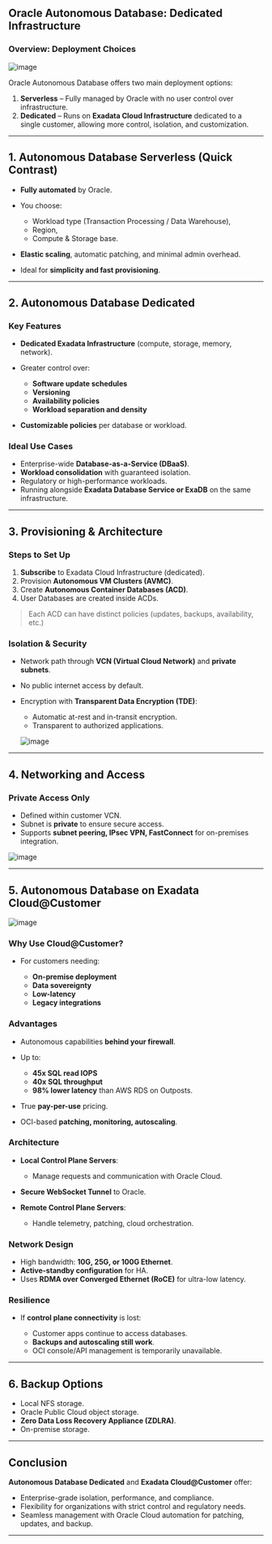  

## **Oracle Autonomous Database: Dedicated Infrastructure**

### **Overview: Deployment Choices**

![image](https://github.com/user-attachments/assets/f904cae7-c831-4d5b-bcc5-c7c1bf9fd490)


Oracle Autonomous Database offers two main deployment options:

1. **Serverless** – Fully managed by Oracle with no user control over infrastructure.
2. **Dedicated** – Runs on **Exadata Cloud Infrastructure** dedicated to a single customer, allowing more control, isolation, and customization.

---

## **1. Autonomous Database Serverless (Quick Contrast)**

* **Fully automated** by Oracle.
* You choose:

  * Workload type (Transaction Processing / Data Warehouse),
  * Region,
  * Compute & Storage base.
* **Elastic scaling**, automatic patching, and minimal admin overhead.
* Ideal for **simplicity and fast provisioning**.

---

## **2. Autonomous Database Dedicated**

### **Key Features**

* **Dedicated Exadata Infrastructure** (compute, storage, memory, network).
* Greater control over:

  * **Software update schedules**
  * **Versioning**
  * **Availability policies**
  * **Workload separation and density**
* **Customizable policies** per database or workload.

### **Ideal Use Cases**

* Enterprise-wide **Database-as-a-Service (DBaaS)**.
* **Workload consolidation** with guaranteed isolation.
* Regulatory or high-performance workloads.
* Running alongside **Exadata Database Service or ExaDB** on the same infrastructure.

---

## **3. Provisioning & Architecture**

### **Steps to Set Up**

1. **Subscribe** to Exadata Cloud Infrastructure (dedicated).
2. Provision **Autonomous VM Clusters (AVMC)**.
3. Create **Autonomous Container Databases (ACD)**.
4. User Databases are created inside ACDs.

> Each ACD can have distinct policies (updates, backups, availability, etc.)

### **Isolation & Security**

* Network path through **VCN (Virtual Cloud Network)** and **private subnets**.
* No public internet access by default.
* Encryption with **Transparent Data Encryption (TDE)**:

  * Automatic at-rest and in-transit encryption.
  * Transparent to authorized applications.
 
  ![image](https://github.com/user-attachments/assets/3edf3ee7-0765-4a83-aa4b-b6c39404962a)


---

## **4. Networking and Access**

### **Private Access Only**

* Defined within customer VCN.
* Subnet is **private** to ensure secure access.
* Supports **subnet peering, IPsec VPN, FastConnect** for on-premises integration.

![image](https://github.com/user-attachments/assets/adeaf628-d096-4933-a3e5-0df23bc3c807)


---

## **5. Autonomous Database on Exadata Cloud\@Customer**

![image](https://github.com/user-attachments/assets/f444ed21-8d7f-460d-b9ba-e6604e52bf68)


### **Why Use Cloud\@Customer?**

* For customers needing:

  * **On-premise deployment**
  * **Data sovereignty**
  * **Low-latency**
  * **Legacy integrations**

### **Advantages**

* Autonomous capabilities **behind your firewall**.
* Up to:

  * **45x SQL read IOPS**
  * **40x SQL throughput**
  * **98% lower latency** than AWS RDS on Outposts.
* True **pay-per-use** pricing.
* OCI-based **patching, monitoring, autoscaling**.

### **Architecture**

* **Local Control Plane Servers**:

  * Manage requests and communication with Oracle Cloud.
* **Secure WebSocket Tunnel** to Oracle.
* **Remote Control Plane Servers**:

  * Handle telemetry, patching, cloud orchestration.

### **Network Design**

* High bandwidth: **10G, 25G, or 100G Ethernet**.
* **Active-standby configuration** for HA.
* Uses **RDMA over Converged Ethernet (RoCE)** for ultra-low latency.

### **Resilience**

* If **control plane connectivity** is lost:

  * Customer apps continue to access databases.
  * **Backups and autoscaling still work**.
  * OCI console/API management is temporarily unavailable.

---

## **6. Backup Options**

* Local NFS storage.
* Oracle Public Cloud object storage.
* **Zero Data Loss Recovery Appliance (ZDLRA)**.
* On-premise storage.

---

## **Conclusion**

**Autonomous Database Dedicated** and **Exadata Cloud\@Customer** offer:

* Enterprise-grade isolation, performance, and compliance.
* Flexibility for organizations with strict control and regulatory needs.
* Seamless management with Oracle Cloud automation for patching, updates, and backup.

---


